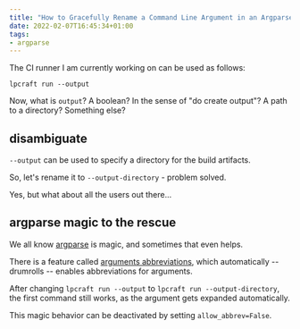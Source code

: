 ```yaml
---
title: "How to Gracefully Rename a Command Line Argument in an Argparse Application"
date: 2022-02-07T16:45:34+01:00
tags:
- argparse
---
```


The CI runner I am currently working on can be used as follows:

```
lpcraft run --output
```

Now, what is `output`? A boolean? In the sense of "do create output"? A path to a directory? Something else?

## disambiguate

`--output` can be used to specify a directory for the build artifacts.

So, let's rename it to `--output-directory` - problem solved.

Yes, but what about all the users out there... 

## argparse magic to the rescue

We all know [argparse]() is magic,
and sometimes that even helps.

There is a feature called [arguments abbreviations](https://docs.python.org/3/library/argparse.html#argument-abbreviations-prefix-matching),
which automatically -- drumrolls -- enables abbreviations for arguments.

After changing `lpcraft run --output` to `lpcraft run --output-directory`,
the first command still works, as the argument gets expanded automatically.

This magic behavior can be deactivated by setting `allow_abbrev=False`.
